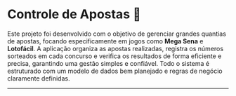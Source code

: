 # Controle de Apostas 🎰

Este projeto foi desenvolvido com o objetivo de gerenciar grandes quantias de apostas, focando especificamente em jogos como **Mega Sena** e **Lotofácil**. A aplicação organiza as apostas realizadas, registra os números sorteados em cada concurso e verifica os resultados de forma eficiente e precisa, garantindo uma gestão simples e confiável. Todo o sistema é estruturado com um modelo de dados bem planejado e regras de negócio claramente definidas.


----------